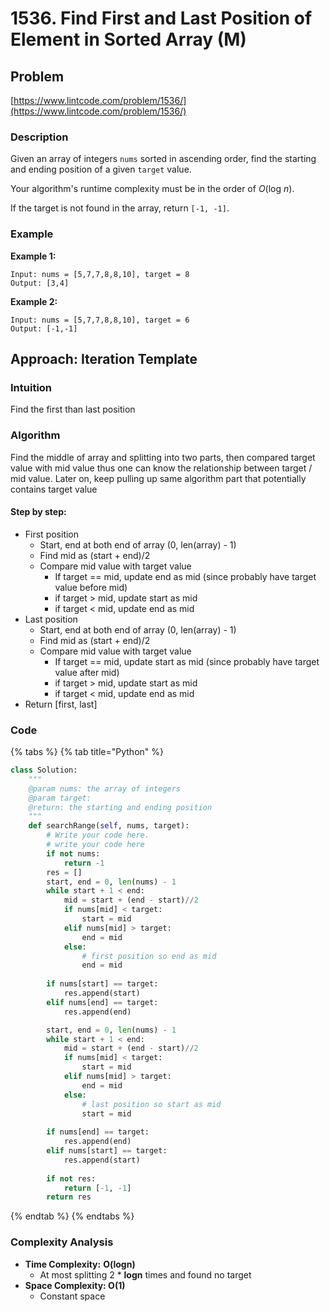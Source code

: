 # 1536. Find First and Last Position of Element in Sorted Array \(M\)

## Problem

[https://www.lintcode.com/problem/1536/](https://www.lintcode.com/problem/1536/)

### Description

Given an array of integers `nums` sorted in ascending order, find the starting and ending position of a given `target` value.

Your algorithm's runtime complexity must be in the order of _O_\(log _n_\).

If the target is not found in the array, return `[-1, -1]`.

### Example

**Example 1:**

```text
Input: nums = [5,7,7,8,8,10], target = 8
Output: [3,4]
```

**Example 2:**

```text
Input: nums = [5,7,7,8,8,10], target = 6
Output: [-1,-1]
```

## Approach: Iteration Template

### Intuition

Find the first than last position 

### Algorithm

Find the middle of array and splitting into two parts, then compared target value with mid value thus one can know the relationship between target / mid value. Later on, keep pulling up same algorithm part that potentially contains target value

#### Step by step: 

* First position
  * Start, end at both end of array \(0, len\(array\) - 1\)
  * Find mid as \(start + end\)/2
  * Compare mid value with target value
    * If target == mid, update end as mid \(since probably have target value before mid\)
    * if target &gt; mid, update start as mid
    * if target &lt; mid, update end as mid
* Last position
  * Start, end at both end of array \(0, len\(array\) - 1\)
  * Find mid as \(start + end\)/2
  * Compare mid value with target value
    * If target == mid, update start as mid \(since probably have target value after mid\)
    * if target &gt; mid, update start as mid
    * if target &lt; mid, update end as mid
* Return \[first, last\]

### Code

{% tabs %}
{% tab title="Python" %}
```python
class Solution:
    """
    @param nums: the array of integers
    @param target: 
    @return: the starting and ending position
    """
    def searchRange(self, nums, target):
        # Write your code here.
        # write your code here
        if not nums:
            return -1
        res = []
        start, end = 0, len(nums) - 1
        while start + 1 < end:
            mid = start + (end - start)//2
            if nums[mid] < target:
                start = mid
            elif nums[mid] > target:
                end = mid
            else:
                # first position so end as mid
                end = mid
        
        if nums[start] == target:
            res.append(start)
        elif nums[end] == target:
            res.append(end)

        start, end = 0, len(nums) - 1
        while start + 1 < end:
            mid = start + (end - start)//2
            if nums[mid] < target:
                start = mid
            elif nums[mid] > target:
                end = mid
            else:
                # last position so start as mid
                start = mid
        
        if nums[end] == target:
            res.append(end)
        elif nums[start] == target:
            res.append(start)
        
        if not res:
            return [-1, -1]
        return res
```
{% endtab %}
{% endtabs %}

### Complexity Analysis

* **Time Complexity:** **O\(logn\)**
  * At most splitting 2 \* **logn** times and found no target
* **Space Complexity: O\(1\)**
  * Constant space

#### 


